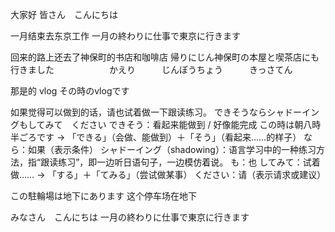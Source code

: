
大家好
皆さん　こんにちは

一月结束去东京工作
一月の終わりに仕事で東京に行きます

回来的路上还去了神保町的书店和咖啡店
帰りにじん神保町の本屋と喫茶店にも行きました　　　　　　        かえり　　　じんぼうちょう　　　きっさてん

那是的 vlog
その時のvlogです

如果觉得可以做到的话，请也试着做一下跟读练习。
できそうならシャドーイングもしてみて　ください
                                                        できそう：看起来能做到 / 好像能完成
この時は朝八時半ごろです                                           → 「できる」（会做、能做到）＋「そう」（看起来……的样子）
                                                        なら：如果（表示条件）
                                                        シャドーイング（shadowing）：语言学习中的一种练习方法，指“跟读练习”，即一边听日语句子，一边模仿着说。
                                                        も：也
                                                        してみて：试着做……
                                                        → 「する」＋「てみる」（尝试做某事）
                                                        ください：请（表示请求或建议）



この駐輪場は地下にあります
这个停车场在地下


みなさん　こんにちは
一月の終わりに仕事で東京に行きます

